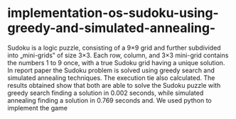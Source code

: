 # implementation-os-sudoku-using-greedy-and-simulated-annealing-

Sudoku is a logic puzzle, consisting of a 9×9 grid and further subdivided into „mini-grids‟ of size 3×3. Each row, column, and 3×3 mini-grid contains the numbers 1 to 9 once, with a true Sudoku grid having a unique solution. In report paper the Sudoku problem is solved using greedy search and simulated annealing techniques. The execution tie also calculated. The results obtained show that both are able to solve the Sudoku puzzle with greedy search finding a solution in 0.002 seconds, while simulated annealing  finding a solution in 0.769 seconds and. We used python to implement the game
